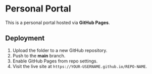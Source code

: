 
# Personal Portal

This is a personal portal hosted via **GitHub Pages**.

## Deployment
1. Upload the folder to a new GitHub repository.
2. Push to the **main** branch.
3. Enable GitHub Pages from repo settings.
4. Visit the live site at `https://YOUR-USERNAME.github.io/REPO-NAME`.
